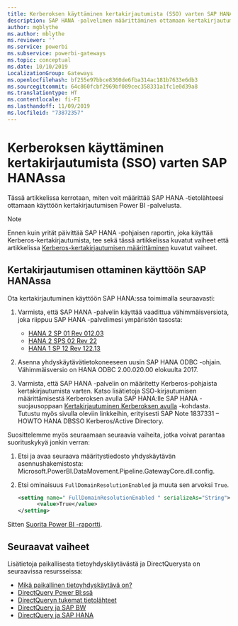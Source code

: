 ```yaml
---
title: Kerberoksen käyttäminen kertakirjautumista (SSO) varten SAP HANAssa
description: SAP HANA -palvelimen määrittäminen ottamaan kertakirjautuminen käyttöön Power BI -palvelussa
author: mgblythe
ms.author: mblythe
ms.reviewer: ''
ms.service: powerbi
ms.subservice: powerbi-gateways
ms.topic: conceptual
ms.date: 10/10/2019
LocalizationGroup: Gateways
ms.openlocfilehash: bf255e97bbce8360de6fba314ac181b7633e6db3
ms.sourcegitcommit: 64c860fcbf2969bf089cec358331a1fc1e0d39a8
ms.translationtype: HT
ms.contentlocale: fi-FI
ms.lasthandoff: 11/09/2019
ms.locfileid: "73872357"
---
```

# <a name="use-kerberos-for-single-sign-on-sso-to-sap-hana"></a>Kerberoksen käyttäminen kertakirjautumista (SSO) varten SAP HANAssa

Tässä artikkelissa kerrotaan, miten voit määrittää SAP HANA -tietolähteesi ottamaan käyttöön kertakirjautumisen Power BI -palvelusta.

> [!NOTE]
> Ennen kuin yrität päivittää SAP HANA -pohjaisen raportin, joka käyttää Kerberos-kertakirjautumista, tee sekä tässä artikkelissa kuvatut vaiheet että artikkelissa [Kerberos-kertakirjautumisen määrittäminen](service-gateway-sso-kerberos.md) kuvatut vaiheet.

## <a name="enable-sso-for-sap-hana"></a>Kertakirjautumisen ottaminen käyttöön SAP HANAssa

Ota kertakirjautuminen käyttöön SAP HANA:ssa toimimalla seuraavasti:

1. Varmista, että SAP HANA -palvelin käyttää vaadittua vähimmäisversiota, joka riippuu SAP HANA -palvelimesi ympäristön tasosta:
   - [HANA 2 SP 01 Rev 012.03](https://launchpad.support.sap.com/#/notes/2557386)
   - [HANA 2 SPS 02 Rev 22](https://launchpad.support.sap.com/#/notes/2547324)
   - [HANA 1 SP 12 Rev 122.13](https://launchpad.support.sap.com/#/notes/2528439)

2. Asenna yhdyskäytävätietokoneeseen uusin SAP HANA ODBC -ohjain. Vähimmäisversio on HANA ODBC 2.00.020.00 elokuulta 2017.

3. Varmista, että SAP HANA -palvelin on määritetty Kerberos-pohjaista kertakirjautumista varten. Katso lisätietoja SSO-kirjautumisen määrittämisestä Kerberoksen avulla SAP HANA:lle SAP HANA -suojausoppaan [Kertakirjautuminen Kerberoksen avulla](https://help.sap.com/viewer/b3ee5778bc2e4a089d3299b82ec762a7/2.0.03/1885fad82df943c2a1974f5da0eed66d.html) -kohdasta. Tutustu myös sivulla oleviin linkkeihin, erityisesti SAP Note 1837331 – HOWTO HANA DBSSO Kerberos/Active Directory.

Suosittelemme myös seuraamaan seuraavia vaiheita, jotka voivat parantaa suorituskykyä jonkin verran:

1. Etsi ja avaa seuraava määritystiedosto yhdyskäytävän asennushakemistosta: Microsoft.PowerBI.DataMovement.Pipeline.GatewayCore.dll.config.

2. Etsi ominaisuus `FullDomainResolutionEnabled` ja muuta sen arvoksi `True`.

    ```xml
    <setting name=" FullDomainResolutionEnabled " serializeAs="String">
          <value>True</value>
    </setting>
    ```

Sitten [Suorita Power BI -raportti](service-gateway-sso-kerberos.md#run-a-power-bi-report).

## <a name="next-steps"></a>Seuraavat vaiheet

Lisätietoja paikallisesta tietoyhdyskäytävästä ja DirectQuerysta on seuraavissa resursseissa:

* [Mikä paikallinen tietoyhdyskäytävä on?](/data-integration/gateway/service-gateway-onprem)
* [DirectQuery Power BI:ssä](desktop-directquery-about.md)
* [DirectQueryn tukemat tietolähteet](desktop-directquery-data-sources.md)
* [DirectQuery ja SAP BW](desktop-directquery-sap-bw.md)
* [DirectQuery ja SAP HANA](desktop-directquery-sap-hana.md)

